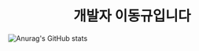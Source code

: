 <h1 align="center">개발자 이동규입니다</h1>

![Anurag's GitHub stats](https://github-readme-stats.vercel.app/api?username=anuraghazra&theme=default&show_icons=true)
